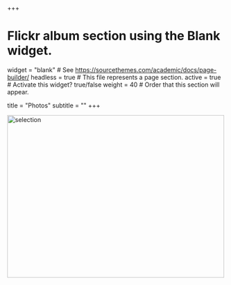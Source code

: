 +++
# Flickr album section using the Blank widget.
widget = "blank"  # See https://sourcethemes.com/academic/docs/page-builder/
headless = true  # This file represents a page section.
active = true  # Activate this widget? true/false
weight = 40  # Order that this section will appear.

title = "Photos"
subtitle = ""
+++

<a data-flickr-embed="true" href="https://www.flickr.com/photos/145065406@N04/albums/72157713343075261" title="selection"><img src="https://live.staticflickr.com/7906/46382715194_ef0704c36f.jpg" width="500" height="375" alt="selection"></a><script async src="//embedr.flickr.com/assets/client-code.js" charset="utf-8"></script>
